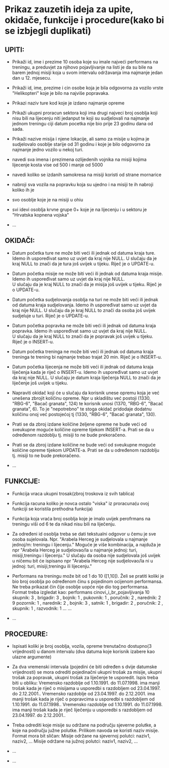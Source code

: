 # Prikaz zauzetih ideja za upite, okidače, funkcije i procedure(kako bi se izbjegli duplikati)
## **UPITI**:
- Prikaži id, ime i prezime 10 osoba koje su imale najveći performans na treningu, a preduvjet za njihovo pojavljivanje na listi
  je da su bile na barem jednoj misiji koja u svom intervalu održavanja ima najmanje jedan dan u 12. mjesecu.
  
- Prikaži id, ime, prezime i cin osobe koja je bila odgovorna za vozilo vrste "Helikopteri"
  koje je bilo na najviše popravaka.
  
- Prikazi naziv ture kod koje je izdano najmanje opreme

- Prikaži ukupni proracun sektora koji ima drugi najveci broj osoblja koji nisu bili na lijecenju niti jedanput te koji su sudjelovali
  na najmanje jednom treningu ciji datum pocetka nije bio prije 23 godinu dana od sada.

- Prikaži nazive misija i njene lokacije, ali samo za misije u kojima je sudjelovalo osoblje starije
  od 31 godinu i koje je bilo odgovorno za najmanje jedno vozilo u nekoj turi.

- navedi sva imena i prezimena ozlijedenih vojnika na misiji kojima lijecenje kosta vise od 500 i manje od 5000

- navedi koliko se izdanih samokresa na misiji koristi od strane mornarice

- nabroji sva vozila na popravku koja su ujedno i na misiji te ih nabroji koliko ih je

- svo osoblje koje je na misiji u ohiu

- svi idevi osoblja krvne grupe 0+ koje je na lijecenju i u sektoru je "Hrvatska kopnena vojska"

- ...



## **OKIDAČI**:
- Datum početka ture ne može biti veći ili jednak od datuma kraja ture. Idemo ih uspoređivat samo uz uvjet da kraj nije NULL. 
  U slučaju da je kraj NULL to znači da je tura još uvijek u tijeku. Riječ je o UPDATE-u.                                                               
                                                                                                                            
- Datum početka misije ne može biti veći ili jednak od datuma kraja misije. Idemo ih uspoređivat samo uz uvjet da kraj nije NULL.              
  U slučaju da je kraj NULL to znači da je misija još uvijek u tijeku. Riječ je o UPDATE-u.                                                             

- Datum početka sudjelovanja osoblja na turi ne može biti veći ili jednak od datuma kraja sudjelovanja. Idemo ih uspoređivat samo uz uvjet da kraj nije NULL.             U slučaju da je kraj NULL to znači da osoba još uvijek sudjeluje u turi. Riječ je o UPDATE-u.                                                            
																				
- Datum početka popravka ne može biti veći ili jednak od datuma kraja popravka. Idemo ih uspoređivat samo uz uvjet da kraj nije NULL.              
  U slučaju da je kraj NULL to znači da je popravak još uvijek u tijeku. Riječ je o INSERT-u.                                                          

- Datum početka treninga ne može biti veći ili jednak od datuma kraja treninga te trening bi najmanje trebao trajat 20 min. Riječ je o INSERT-u.                                                                                                                
- Datum početka lijecenja ne može biti veći ili jednak od datuma kraja liječenja kada je riječ o INSERT-u. 
  Idemo ih uspoređivat samo uz uvjet da kraj nije NULL.
  U slučaju je datum kraja liječenja NULL to znači da je liječenje još uvijek u tijeku.                                               

- Napraviti okidač koji će u slučaju da korisnik unese opremu koja je već unešena zbrojit količinu opreme.
  Npr u skladištu već postoji (1330, "RBG-6", "Bacač granata", 124) te korisnik unosi (1370, "RBG-6", "Bacač granata", 6).
  To je "nepotrebno" te stoga okidač pridodaje dodatnu količinu onoj već postojećoj tj (1330, "RBG-6", "Bacač granata", 130).

- Prati se da zbroj izdane količine željene opreme ne bude veći od sveukupne moguće količine opreme tijekom INSERT-a. 
  Prati se da u određenom razdoblju tj. misiji to ne bude prekoračeno.

- Prati se da zbroj izdane količine ne bude veći od sveukupne moguće količine opreme tijekom UPDATE-a.
  Prati se da u određenom razdoblju tj. misiji to ne bude prekoračeno.

- ...



## **FUNKCIJE**:
- Funkcija vraca ukupni trosak(zbroj troskova iz svih tablica)

- Funkcija racuna koliko je novca ostalo "viska" iz proracuna(u ovoj funkciji se koristila prethodna funkcija)

- Funkcija koja vraća broj osoblja koje je imalo uvijek perofrmans na treningu viši od 6 te da nikad nisu bili na liječenju.

- Za određeni id osoblja treba se dati tekstualni odgovor u čemu je sve osoba sujelovala. 
  Npr. "Arabela Herceg je sudjelovala u najmanje jednoj/m: treningu i lijecenju."
  Moguće je više kombinacija, a najduža je npr "Arabela Herceg je sudjelovao/la u najmanje 
  jednoj: turi, misiji,treningu i lijecenju." U slučaju da osoba nije sudjelovala još uvijek u ničemu bit će ispisano npr 
  "Arabela Herceg nije sudjelovao/la ni u jednoj: turi, misiji,treningu ili lijecenju."

- Performans na treningu može bit od 1 do 10 ([1,10]). Želi se pratiti koliki je bio broj osoblja po određenom činu s pojedinom
  ocijenom performansa. Ne treba prikazat čin čije osoblje uopće nije dio tog performansa.
  Format treba izgledat kao:
  performans   cinovi_i_br_pojavljivanja
	10            skupnik: 3 , brigadir: 3 , bojnik: 1 , pukovnik: 1 , poručnik: 2 , narednik: 2 
	9             pozornik: 1 , narednik: 2 , bojnik: 3 , satnik: 1 , brigadir: 2 , poručnik: 2 , skupnik: 1 , razvodnik: 1 
	...           ...

- ...



## **PROCEDURE**:
- Ispisati koliki je broj osoblja, vozila, opreme trenutačno dostupno(3 vrijednosti) u danom intervalu (dva datuma koje korisnik izabere kao ulazne argumente)

- Za dva vremenski intervala (pojedini će biti određen s dvije datumske vrijednosti) se mora odrediti  pojedinačni 
 ukupni trošak za misije, ukupni trošak za popravak, ukupni trošak za liječenje te usporedit. 
 Ispis treba biti u obliku:
	Vremensko razdoblje od 1.10.1991. do 11.07.1998. ima manji trošak kada je riječ o misijama u usporedbi s razdobljem od 23.04.1997. do 2.12.2001..
    Vremensko razdoblje od 23.04.1997. do 2.12.2001. ima manji trošak kada je riječ o popravcima u usporedbi s razdobljem od 1.10.1991. do 11.07.1998..
    Vremensko razdoblje od 1.10.1991. do  11.07.1998. ima manji trošak kada je riječ liječenju u usporedbi s razdobljem od 23.04.1997. do 2.12.2001..

- Treba odrediti koje misije su održane na području sjeverne polutke, a koje na području južne polutke. Prilikom 
  navoda se koristi naziv misije. Format mora bit sličan: 
   Misije održane na sjevernoj polutci: naziv1, naziv2, ...
   Misije održane na južnoj polutci: naziv1, naziv2, ...
- ...

- ...



